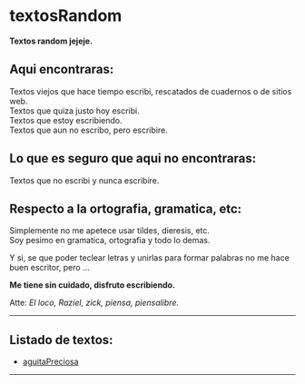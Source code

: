 # textosRandom
**Textos random jejeje.**

## Aqui encontraras:
Textos viejos que hace tiempo escribi, rescatados de cuadernos o de sitios web.  
Textos que quiza justo hoy escribi.  
Textos que estoy escribiendo.  
Textos que aun no escribo, pero escribire.  

## Lo que es seguro que aqui no encontraras:
Textos que no escribi y nunca escribire.

## Respecto a la ortografia, gramatica, etc:
Simplemente no me apetece usar tildes, dieresis, etc.  
Soy pesimo en gramatica, ortografia y todo lo demas.

Y si, se que poder teclear letras y unirlas para formar palabras no me hace buen escritor, pero ...

**Me tiene sin cuidado, disfruto escribiendo.**

Atte: *El loco, Raziel, zick, piensa, piensalibre.*  

***

## Listado de textos:
* [aguitaPreciosa](aguitaPreciosa.md)


***
